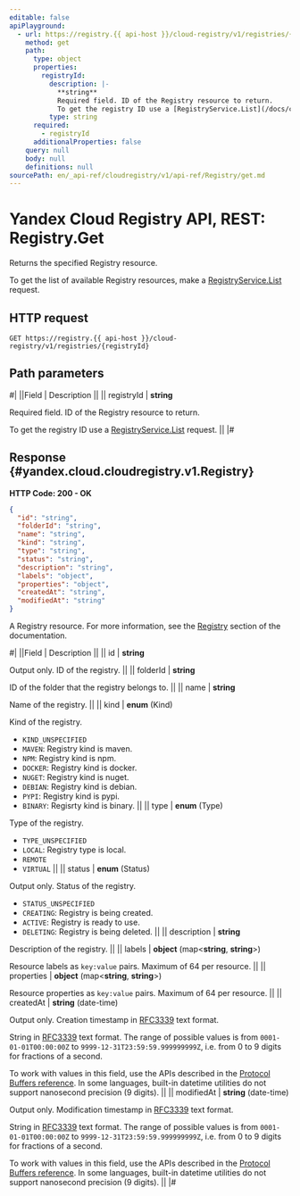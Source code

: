 ```yaml
---
editable: false
apiPlayground:
  - url: https://registry.{{ api-host }}/cloud-registry/v1/registries/{registryId}
    method: get
    path:
      type: object
      properties:
        registryId:
          description: |-
            **string**
            Required field. ID of the Registry resource to return.
            To get the registry ID use a [RegistryService.List](/docs/cloud-registry/api-ref/Registry/list#List) request.
          type: string
      required:
        - registryId
      additionalProperties: false
    query: null
    body: null
    definitions: null
sourcePath: en/_api-ref/cloudregistry/v1/api-ref/Registry/get.md
---
```


# Yandex Cloud Registry API, REST: Registry.Get

Returns the specified Registry resource.

To get the list of available Registry resources, make a [RegistryService.List](/docs/cloud-registry/api-ref/Registry/list#List) request.

## HTTP request

```
GET https://registry.{{ api-host }}/cloud-registry/v1/registries/{registryId}
```

## Path parameters

#|
||Field | Description ||
|| registryId | **string**

Required field. ID of the Registry resource to return.

To get the registry ID use a [RegistryService.List](/docs/cloud-registry/api-ref/Registry/list#List) request. ||
|#

## Response {#yandex.cloud.cloudregistry.v1.Registry}

**HTTP Code: 200 - OK**

```json
{
  "id": "string",
  "folderId": "string",
  "name": "string",
  "kind": "string",
  "type": "string",
  "status": "string",
  "description": "string",
  "labels": "object",
  "properties": "object",
  "createdAt": "string",
  "modifiedAt": "string"
}
```

A Registry resource. For more information, see the [Registry](/docs/cloud-registry/concepts/registry) section of the documentation.

#|
||Field | Description ||
|| id | **string**

Output only. ID of the registry. ||
|| folderId | **string**

ID of the folder that the registry belongs to. ||
|| name | **string**

Name of the registry. ||
|| kind | **enum** (Kind)

Kind of the registry.

- `KIND_UNSPECIFIED`
- `MAVEN`: Registry kind is maven.
- `NPM`: Registry kind is npm.
- `DOCKER`: Registry kind is docker.
- `NUGET`: Registry kind is nuget.
- `DEBIAN`: Registry kind is debian.
- `PYPI`: Registry kind is pypi.
- `BINARY`: Regisrty kind is binary. ||
|| type | **enum** (Type)

Type of the registry.

- `TYPE_UNSPECIFIED`
- `LOCAL`: Registry type is local.
- `REMOTE`
- `VIRTUAL` ||
|| status | **enum** (Status)

Output only. Status of the registry.

- `STATUS_UNSPECIFIED`
- `CREATING`: Registry is being created.
- `ACTIVE`: Registry is ready to use.
- `DELETING`: Registry is being deleted. ||
|| description | **string**

Description of the registry. ||
|| labels | **object** (map<**string**, **string**>)

Resource labels as `key:value` pairs. Maximum of 64 per resource. ||
|| properties | **object** (map<**string**, **string**>)

Resource properties as `key:value` pairs. Maximum of 64 per resource. ||
|| createdAt | **string** (date-time)

Output only. Creation timestamp in [RFC3339](https://www.ietf.org/rfc/rfc3339.txt) text format.

String in [RFC3339](https://www.ietf.org/rfc/rfc3339.txt) text format. The range of possible values is from
`0001-01-01T00:00:00Z` to `9999-12-31T23:59:59.999999999Z`, i.e. from 0 to 9 digits for fractions of a second.

To work with values in this field, use the APIs described in the
[Protocol Buffers reference](https://developers.google.com/protocol-buffers/docs/reference/overview).
In some languages, built-in datetime utilities do not support nanosecond precision (9 digits). ||
|| modifiedAt | **string** (date-time)

Output only. Modification timestamp in [RFC3339](https://www.ietf.org/rfc/rfc3339.txt) text format.

String in [RFC3339](https://www.ietf.org/rfc/rfc3339.txt) text format. The range of possible values is from
`0001-01-01T00:00:00Z` to `9999-12-31T23:59:59.999999999Z`, i.e. from 0 to 9 digits for fractions of a second.

To work with values in this field, use the APIs described in the
[Protocol Buffers reference](https://developers.google.com/protocol-buffers/docs/reference/overview).
In some languages, built-in datetime utilities do not support nanosecond precision (9 digits). ||
|#